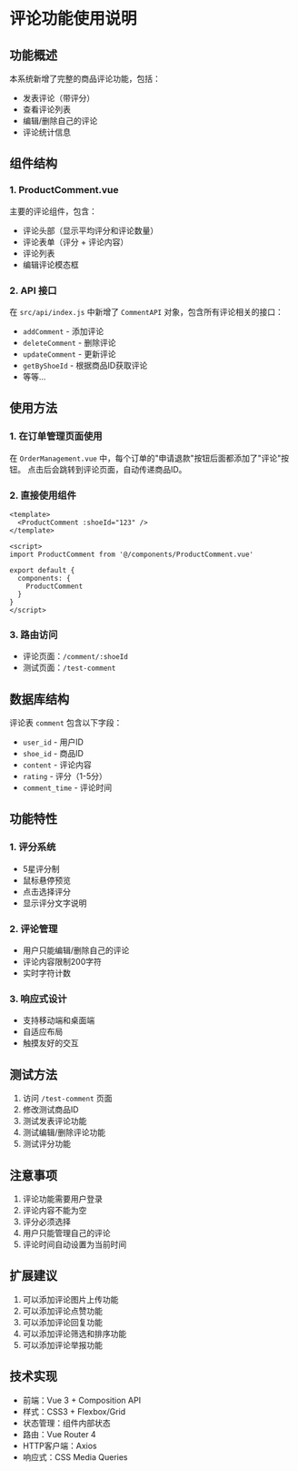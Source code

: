 # 评论功能使用说明

## 功能概述

本系统新增了完整的商品评论功能，包括：
- 发表评论（带评分）
- 查看评论列表
- 编辑/删除自己的评论
- 评论统计信息

## 组件结构

### 1. ProductComment.vue
主要的评论组件，包含：
- 评论头部（显示平均评分和评论数量）
- 评论表单（评分 + 评论内容）
- 评论列表
- 编辑评论模态框

### 2. API 接口
在 `src/api/index.js` 中新增了 `CommentAPI` 对象，包含所有评论相关的接口：
- `addComment` - 添加评论
- `deleteComment` - 删除评论
- `updateComment` - 更新评论
- `getByShoeId` - 根据商品ID获取评论
- 等等...

## 使用方法

### 1. 在订单管理页面使用
在 `OrderManagement.vue` 中，每个订单的"申请退款"按钮后面都添加了"评论"按钮。
点击后会跳转到评论页面，自动传递商品ID。

### 2. 直接使用组件
```vue
<template>
  <ProductComment :shoeId="123" />
</template>

<script>
import ProductComment from '@/components/ProductComment.vue'

export default {
  components: {
    ProductComment
  }
}
</script>
```

### 3. 路由访问
- 评论页面：`/comment/:shoeId`
- 测试页面：`/test-comment`

## 数据库结构

评论表 `comment` 包含以下字段：
- `user_id` - 用户ID
- `shoe_id` - 商品ID
- `content` - 评论内容
- `rating` - 评分（1-5分）
- `comment_time` - 评论时间

## 功能特性

### 1. 评分系统
- 5星评分制
- 鼠标悬停预览
- 点击选择评分
- 显示评分文字说明

### 2. 评论管理
- 用户只能编辑/删除自己的评论
- 评论内容限制200字符
- 实时字符计数

### 3. 响应式设计
- 支持移动端和桌面端
- 自适应布局
- 触摸友好的交互

## 测试方法

1. 访问 `/test-comment` 页面
2. 修改测试商品ID
3. 测试发表评论功能
4. 测试编辑/删除评论功能
5. 测试评分功能

## 注意事项

1. 评论功能需要用户登录
2. 评论内容不能为空
3. 评分必须选择
4. 用户只能管理自己的评论
5. 评论时间自动设置为当前时间

## 扩展建议

1. 可以添加评论图片上传功能
2. 可以添加评论点赞功能
3. 可以添加评论回复功能
4. 可以添加评论筛选和排序功能
5. 可以添加评论举报功能

## 技术实现

- 前端：Vue 3 + Composition API
- 样式：CSS3 + Flexbox/Grid
- 状态管理：组件内部状态
- 路由：Vue Router 4
- HTTP客户端：Axios
- 响应式：CSS Media Queries


